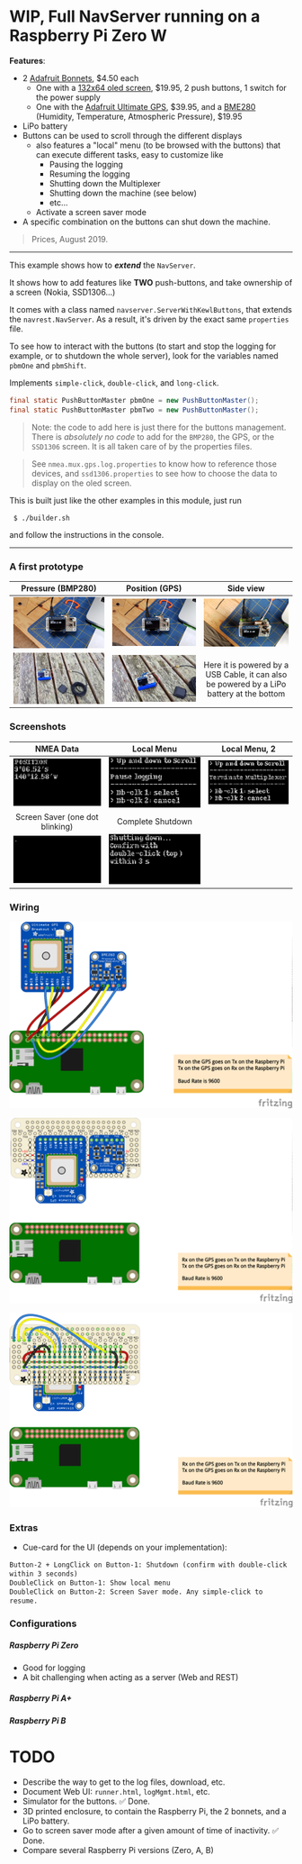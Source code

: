 # WIP, Full NavServer running on a Raspberry Pi Zero W
**Features**:
- 2 [Adafruit Bonnets](https://www.adafruit.com/product/3203), $4.50 each
    - One with a [132x64 oled screen](https://www.adafruit.com/product/938), $19.95, 2 push buttons, 1 switch for the power supply
    - One with the [Adafruit Ultimate GPS](https://www.adafruit.com/product/746), $39.95, and a [BME280](https://www.adafruit.com/product/2652) (Humidity, Temperature, Atmospheric Pressure), $19.95
- LiPo battery
- Buttons can be used to scroll through the different displays
    - also features a "local" menu (to be browsed with the buttons) that can execute different tasks, easy to customize like
        - Pausing the logging
        - Resuming the logging
        - Shutting down the Multiplexer
        - Shutting down the machine (see below)
        - etc...
    - Activate a screen saver mode
- A specific combination on the buttons can shut down the machine.

> Prices, August 2019.

---

This example shows how to _**extend**_  the `NavServer`.

It shows how to add features like **TWO** push-buttons, and take ownership of a screen (Nokia, SSD1306...)

It comes with a class named `navserver.ServerWithKewlButtons`, that extends the `navrest.NavServer`.
As a result, it's driven by the exact same `properties` file.

To see how to interact with the buttons (to start and stop the logging for example, or
to shutdown the whole server), look for the variables named `pbmOne` and `pbmShift`.

Implements `simple-click`, `double-click`, and `long-click`.

```java
final static PushButtonMaster pbmOne = new PushButtonMaster();
final static PushButtonMaster pbmTwo = new PushButtonMaster();
```

> Note: the code to add here is just there for the buttons management. There is _absolutely no code_
> to add for the `BMP280`, the GPS, or the `SSD1306` screen. It is all taken care of by the properties files.

> See `nmea.mux.gps.log.properties` to know how to reference those devices, and 
> `ssd1306.properties` to see how to choose the data to display on the oled screen. 

This is built just like the other examples in this module, just run
```
 $ ./builder.sh
 ```
 and follow the instructions in the console.

---

### A first prototype
| Pressure (BMP280) | Position (GPS) | Side view |
|:--:|:--:|:--:|
| ![PRMSL](./docimg/06.jpg) | ![POS](./docimg/07.jpg) | ![All the layers](./docimg/08.jpg) |
| ![PRMSL](./docimg/09.jpg) | ![POS](./docimg/10.jpg) | Here it is powered by a USB Cable, it can also be powered by a LiPo battery at the bottom |

### Screenshots

| NMEA Data | Local Menu | Local Menu, 2 |
|:---------:|:---------:|:---------:|
| ![NMEA](./docimg/01.png) | ![NMEA](./docimg/02.png) | ![NMEA](./docimg/03.png) |
| Screen Saver (one dot blinking) | Complete Shutdown |
| ![NMEA](./docimg/04.png) | ![NMEA](./docimg/05.png) |

### Wiring
![Bare wiring](../Adafruit.Ultimate.GPS.RPiZero_bb.png)

![On Bonnet](../Adafruit.Ultimate.GPS.RPiZero.Bonnet.1_bb.png)

![Bonnet wiring](../Adafruit.Ultimate.GPS.RPiZero.Bonnet.2_bb.png)

### Extras
- Cue-card for the UI (depends on your implementation):
```
Button-2 + LongClick on Button-1: Shutdown (confirm with double-click within 3 seconds) 
DoubleClick on Button-1: Show local menu                                                
DoubleClick on Button-2: Screen Saver mode. Any simple-click to resume.
```

### Configurations
##### Raspberry Pi Zero
- Good for logging
- A bit challenging when acting as a server (Web and REST)

##### Raspberry Pi A+

##### Raspberry Pi B


# TODO
- Describe the way to get to the log files, download, etc.
- Document Web UI: `runner.html`, `logMgmt.html`, etc.
- Simulator for the buttons. &#9989; Done.
- 3D printed enclosure, to contain the Raspberry Pi, the 2 bonnets, and a LiPo battery.
- Go to screen saver mode after a given amount of time of inactivity. &#9989; Done.
- Compare several Raspberry Pi versions (Zero, A, B)
